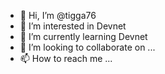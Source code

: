 - 👋 Hi, I’m @tigga76
- 👀 I’m interested in Devnet
- 🌱 I’m currently learning Devnet
- 💞️ I’m looking to collaborate on ...
- 📫 How to reach me ...

<!---
tigga76/tigga76 is a ✨ special ✨ repository because its `README.md` (this file) appears on your GitHub profile.
You can click the Preview link to take a look at your changes.
--->
